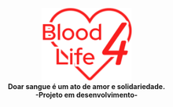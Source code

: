 <h4 align="center">
  <img src="/readme-assets/logo.png" height="150px" /><br />
  Doar sangue é um ato de amor e solidariedade.<br/>
  -Projeto em desenvolvimento-
</h4>
